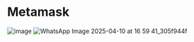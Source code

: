 # Metamask 
![image](https://github.com/user-attachments/assets/29350e7d-e225-4017-9478-46800e2da862)
![WhatsApp Image 2025-04-10 at 16 59 41_305f944f](https://github.com/user-attachments/assets/2ec7d5a4-6c3c-4144-afef-cdafdcbd0b55)
